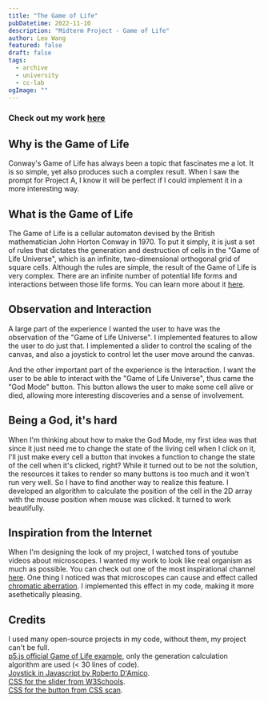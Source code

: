 ```yaml
---
title: "The Game of Life"
pubDatetime: 2022-11-10
description: "Midterm Project - Game of Life"
author: Leo Wang
featured: false
draft: false
tags:
  - archive
  - university
  - cc-lab
ogImage: ""
---
```


### Check out my work [here](https://editor.p5js.org/ImPrankster/sketches/vxE7cGnh2)

## Why is the Game of Life

Conway's Game of Life has always been a topic that fascinates me a lot. It is so simple, yet also produces such a complex result. When I saw the prompt for Project A, I know it will be perfect if I could implement it in a more interesting way.

## What is the Game of Life

The Game of Life is a cellular automaton devised by the British mathematician John Horton Conway in 1970. To put it simply, it is just a set of rules that dictates the generation and destruction of cells in the "Game of Life Universe", which is an infinite, two-dimensional orthogonal grid of square cells. Although the rules are simple, the result of the Game of Life is very complex. There are an infinite number of potential life forms and interactions between those life forms. You can learn more about it [here](https://en.wikipedia.org/wiki/Conway's_Game_of_Life).

## Observation and Interaction

A large part of the experience I wanted the user to have was the observation of the "Game of Life Universe". I implemented features to allow the user to do just that. I implemented a slider to control the scaling of the canvas, and also a joystick to control let the user move around the canvas.

And the other important part of the experience is the Interaction. I want the user to be able to interact with the "Game of Life Universe", thus came the "God Mode" button. This button allows the user to make some cell alive or died, allowing more interesting discoveries and a sense of involvement.

## Being a God, it's hard

When I'm thinking about how to make the God Mode, my first idea was that since it just need me to change the state of the living cell when I click on it, I'll just make every cell a button that invokes a function to change the state of the cell when it's clicked, right? While it turned out to be not the solution, the resources it takes to render so many buttons is too much and it won't run very well. So I have to find another way to realize this feature. I developed an algorithm to calculate the position of the cell in the 2D array with the mouse position when mouse was clicked. It turned to work beautifully.

## Inspiration from the Internet

When I'm designing the look of my project, I watched tons of youtube videos about microscopes. I wanted my work to look like real organism as much as possible. You can check out one of the most inspirational channel [here](https://www.youtube.com/c/microcosmos). One thing I noticed was that microscopes can cause and effect called [chromatic aberration](https://en.wikipedia.org/wiki/Chromatic_aberration). I implemented this effect in my code, making it more asethetically pleasing.

## Credits

I used many open-source projects in my code, without them, my project can't be full.  
[p5.js official Game of Life example](https://p5js.org/examples/simulate-game-of-life.html), only the generation calculation algorithm are used (< 30 lines of code).  
[Joystick in Javascript by Roberto D'Amico](https://www.cssscript.com/onscreen-joystick/).  
[CSS for the slider from W3Schools](https://www.w3schools.com/howto/howto_js_rangeslider.asp).  
[CSS for the button from CSS scan](https://getcssscan.com/css-buttons-examples).
